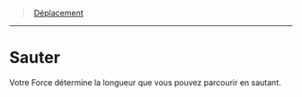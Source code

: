 ﻿---
!GenericItem
Id: movement_hd.md#sauter
ParentLink: movement_hd.md#déplacement
Name: Sauter
ParentName: Déplacement
NameLevel: 1
Attributes: {}
---
> [Déplacement](hd_movement.md)

---

# Sauter

Votre Force détermine la longueur que vous pouvez parcourir en sautant.

